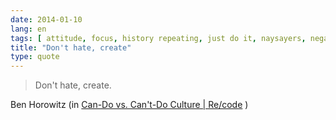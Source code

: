```yaml
---
date: 2014-01-10
lang: en
tags: [ attitude, focus, history repeating, just do it, naysayers, negativity, positivity ]
title: "Don't hate, create"
type: quote
---
```


> Don't hate, create.

Ben Horowitz (in [Can-Do vs. Can't-Do Culture \|
Re/code](http://recode.net/2014/01/01/can-do-vs-cant-do-culture/) )

